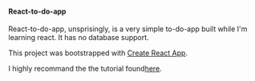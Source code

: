 #### React-to-do-app

React-to-do-app, unsprisingly, is a very simple to-do-app built while I'm learning react. It has no database support.

This project was bootstrapped with [Create React App](https://github.com/facebook/create-react-app).

I highly recommand the the tutorial found[here](https://www.youtube.com/watch?v=QUz3k2O3ZJU&index=25&list=PL4cUxeGkcC9ij8CfkAY2RAGb-tmkNwQHG).



